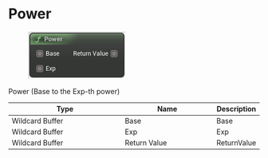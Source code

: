 # Power

<div align="left" data-full-width="false">

<figure><img src="Power.png" alt=""><figcaption></figcaption></figure>

</div>

Power (Base to the Exp-th power)

<table>
<thead><tr><th width="250">Type</th><th width="200">Name</th><th>Description</th></tr></thead>
<tbody>
<tr><td>Wildcard Buffer</td><td>Base</td><td>Base</td></tr>
<tr><td>Wildcard Buffer</td><td>Exp</td><td>Exp</td></tr>
<tr><td>Wildcard Buffer</td><td>Return Value</td><td>ReturnValue</td></tr>
</tbody>
</table>